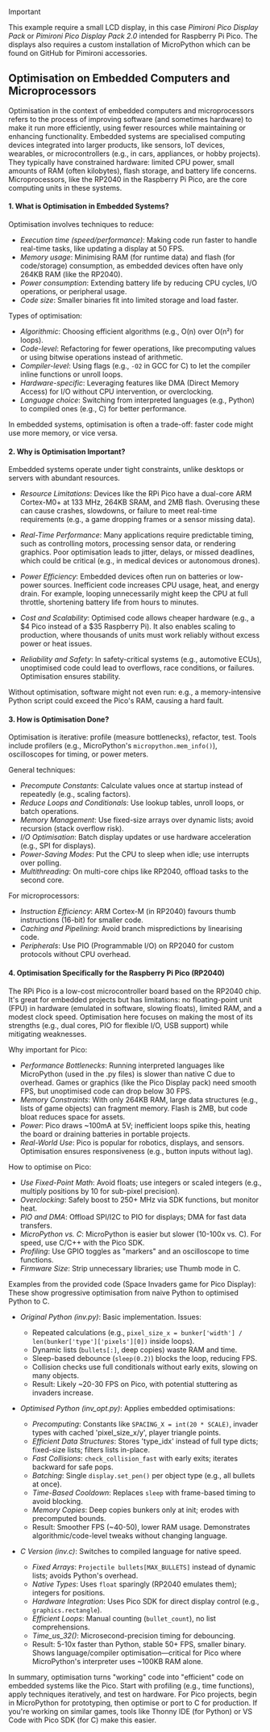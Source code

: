 
> [!IMPORTANT]  
> This example require a small LCD display, in this case *Pimironi Pico Display Pack*
> or *Pimironi Pico Display Pack 2.0* intended for Raspberry Pi Pico.
> The displays also requires a custom installation of MicroPython which can
> be found on GitHub for Pimironi accessories.

## Optimisation on Embedded Computers and Microprocessors

Optimisation in the context of embedded computers and microprocessors refers to the
process of improving software (and sometimes hardware) to make it run more efficiently,
using fewer resources while maintaining or enhancing functionality. Embedded systems
are specialised computing devices integrated into larger products, like sensors, IoT 
devices, wearables, or microcontrollers (e.g., in cars, appliances, or hobby projects).
They typically have constrained hardware: limited CPU power, small amounts of RAM
(often kilobytes), flash storage, and battery life concerns. Microprocessors, like the
RP2040 in the Raspberry Pi Pico, are the core computing units in these systems.



#### 1. What is Optimisation in Embedded Systems?

Optimisation involves techniques to reduce:
- *Execution time (speed/performance)*: Making code run faster to handle real-time
  tasks, like updating a display at 50 FPS.
- *Memory usage*: Minimising RAM (for runtime data) and flash (for code/storage)
  consumption, as embedded devices often have only 264KB RAM (like the RP2040).
- *Power consumption*: Extending battery life by reducing CPU cycles, I/O operations,
  or peripheral usage.
- *Code size*: Smaller binaries fit into limited storage and load faster.

Types of optimisation:
- *Algorithmic*: Choosing efficient algorithms (e.g., O(n) over O(n²) for loops).
- *Code-level*: Refactoring for fewer operations, like precomputing values or using
  bitwise operations instead of arithmetic.
- *Compiler-level*: Using flags (e.g., `-O2` in GCC for C) to let the compiler inline
  functions or unroll loops.
- *Hardware-specific*: Leveraging features like DMA (Direct Memory Access) for I/O
  without CPU intervention, or overclocking.
- *Language choice*: Switching from interpreted languages (e.g., Python) to compiled
  ones (e.g., C) for better performance.

In embedded systems, optimisation is often a trade-off: faster code might use more
memory, or vice versa.


#### 2. Why is Optimisation Important?

Embedded systems operate under tight constraints, unlike desktops or servers with
abundant resources.

- *Resource Limitations*: Devices like the RPi Pico have a dual-core ARM Cortex-M0+
  at 133 MHz, 264KB SRAM, and 2MB flash. Overusing these can cause crashes, slowdowns,
  or failure to meet real-time requirements (e.g., a game dropping frames or a sensor
  missing data).
  
- *Real-Time Performance*: Many applications require predictable timing, such as
  controlling motors, processing sensor data, or rendering graphics. Poor optimisation
  leads to jitter, delays, or missed deadlines, which could be critical (e.g., in
  medical devices or autonomous drones).

- *Power Efficiency*: Embedded devices often run on batteries or low-power sources.
  Inefficient code increases CPU usage, heat, and energy drain. For example, looping
  unnecessarily might keep the CPU at full throttle, shortening battery life from hours
  to minutes.

- *Cost and Scalability*: Optimised code allows cheaper hardware (e.g., a $4 Pico
  instead of a $35 Raspberry Pi). It also enables scaling to production, where thousands
  of units must work reliably without excess power or heat issues.

- *Reliability and Safety*: In safety-critical systems (e.g., automotive ECUs), unoptimised
  code could lead to overflows, race conditions, or failures. Optimisation ensures stability.

Without optimisation, software might not even run: e.g., a memory-intensive Python script
could exceed the Pico's RAM, causing a hard fault.


#### 3. How is Optimisation Done?

Optimisation is iterative: profile (measure bottlenecks), refactor, test. Tools include
profilers (e.g., MicroPython's `micropython.mem_info()`), oscilloscopes for timing, or
power meters.

General techniques:
- *Precompute Constants*: Calculate values once at startup instead of repeatedly (e.g.,
  scaling factors).
- *Reduce Loops and Conditionals*: Use lookup tables, unroll loops, or batch operations.
- *Memory Management*: Use fixed-size arrays over dynamic lists; avoid recursion (stack
  overflow risk).
- *I/O Optimisation*: Batch display updates or use hardware acceleration (e.g., SPI
  for displays).
- *Power-Saving Modes*: Put the CPU to sleep when idle; use interrupts over polling.
- *Multithreading*: On multi-core chips like RP2040, offload tasks to the second core.

For microprocessors:
- *Instruction Efficiency*: ARM Cortex-M (in RP2040) favours thumb instructions (16-bit)
  for smaller code.
- *Caching and Pipelining*: Avoid branch mispredictions by linearising code.
- *Peripherals*: Use PIO (Programmable I/O) on RP2040 for custom protocols without
  CPU overhead.


#### 4. Optimisation Specifically for the Raspberry Pi Pico (RP2040)

The RPi Pico is a low-cost microcontroller board based on the RP2040 chip. It's great for
embedded projects but has limitations: no floating-point unit (FPU) in hardware (emulated
in software, slowing floats), limited RAM, and a modest clock speed. Optimisation here
focuses on making the most of its strengths (e.g., dual cores, PIO for flexible I/O, USB
support) while mitigating weaknesses.

Why important for Pico:
- *Performance Bottlenecks*: Running interpreted languages like MicroPython (used in the
  .py files) is slower than native C due to overhead. Games or graphics (like the Pico Display
  pack) need smooth FPS, but unoptimised code can drop below 30 FPS.
- *Memory Constraints*: With only 264KB RAM, large data structures (e.g., lists of game
  objects) can fragment memory. Flash is 2MB, but code bloat reduces space for assets.
- *Power*: Pico draws ~100mA at 5V; inefficient loops spike this, heating the board or draining
  batteries in portable projects.
- *Real-World Use*: Pico is popular for robotics, displays, and sensors. Optimisation ensures
  responsiveness (e.g., button inputs without lag).

How to optimise on Pico:
- *Use Fixed-Point Math*: Avoid floats; use integers or scaled integers (e.g., multiply
  positions by 10 for sub-pixel precision).
- *Overclocking*: Safely boost to 250+ MHz via SDK functions, but monitor heat.
- *PIO and DMA*: Offload SPI/I2C to PIO for displays; DMA for fast data transfers.
- *MicroPython vs. C*: MicroPython is easier but slower (10-100x vs. C). For speed,
  use C/C++ with the Pico SDK.
- *Profiling*: Use GPIO toggles as "markers" and an oscilloscope to time functions.
- *Firmware Size*: Strip unnecessary libraries; use Thumb mode in C.

Examples from the provided code (Space Invaders game for Pico Display):
These show progressive optimisation from naive Python to optimised Python to C.

- *Original Python (inv.py)*: Basic implementation. Issues:
  - Repeated calculations (e.g., `pixel_size_x = bunker['width'] / len(bunker['type']['pixels'][0])`
    inside loops).
  - Dynamic lists (`bullets[:]`, deep copies) waste RAM and time.
  - Sleep-based debounce (`sleep(0.2)`) blocks the loop, reducing FPS.
  - Collision checks use full conditionals without early exits, slowing on many objects.
  - Result: Likely ~20-30 FPS on Pico, with potential stuttering as invaders increase.

- *Optimised Python (inv_opt.py)*: Applies embedded optimisations:
  - *Precomputing*: Constants like `SPACING_X = int(20 * SCALE)`, invader types with
    cached 'pixel_size_x/y', player triangle points.
  - *Efficient Data Structures*: Stores 'type_idx' instead of full type dicts;
    fixed-size lists; filters lists in-place.
  - *Fast Collisions*: `check_collision_fast` with early exits; iterates backward
    for safe pops.
  - *Batching*: Single `display.set_pen()` per object type (e.g., all bullets at once).
  - *Time-Based Cooldown*: Replaces `sleep` with frame-based timing to avoid blocking.
  - *Memory Copies*: Deep copies bunkers only at init; erodes with precomputed bounds.
  - Result: Smoother FPS (~40-50), lower RAM usage. Demonstrates algorithmic/code-level
    tweaks without changing language.

- *C Version (inv.c)*: Switches to compiled language for native speed.
  - *Fixed Arrays*: `Projectile bullets[MAX_BULLETS]` instead of dynamic lists; avoids
    Python's overhead.
  - *Native Types*: Uses `float` sparingly (RP2040 emulates them); integers for positions.
  - *Hardware Integration*: Uses Pico SDK for direct display control (e.g., `graphics.rectangle`).
  - *Efficient Loops*: Manual counting (`bullet_count`), no list comprehensions.
  - *Time_us_32()*: Microsecond-precision timing for debouncing.
  - Result: 5-10x faster than Python, stable 50+ FPS, smaller binary. Shows
    language/compiler optimisation—critical for Pico where MicroPython's interpreter
    uses ~100KB RAM alone.


In summary, optimisation turns "working" code into "efficient" code on embedded systems like
the Pico. Start with profiling (e.g., time functions), apply techniques iteratively, and test
on hardware. For Pico projects, begin in MicroPython for prototyping, then optimise or port
to C for production. If you're working on similar games, tools like Thonny IDE (for Python)
or VS Code with Pico SDK (for C) make this easier.
